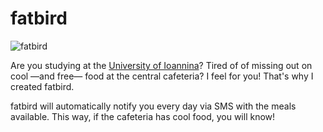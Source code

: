 # fatbird

![fatbird](https://t1.gstatic.com/images?q=tbn:ANd9GcRxl-XEdZOVyrEqmK9ulue92A1Gr-4T-rwf8GwYzZLiw_DIlr5x)

Are you studying at the [University of Ioannina](http://www.uoi.gr/gr/)? Tired of of
missing out on cool —and free— food at the central cafeteria? I feel for you!
That's why I created fatbird.

fatbird will automatically notify you every day via SMS with the meals
available. This way, if the cafeteria has cool food, you will know!
